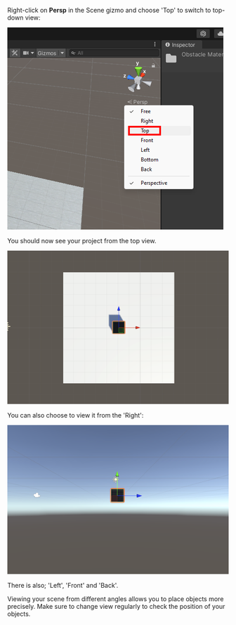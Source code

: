 Right-click on **Persp** in the Scene gizmo and choose 'Top' to switch to top-down view:

![The Persp menu is selected with the 'Top' option highlighted.](images/persp-top.png)

You should now see your project from the top view. 

![The Scene view with plane and cube viewed from a top down angle.](images/top-view.png)

You can also choose to view it from the 'Right': 

![The Scene view with plane and cube viewed from a top down angle.](images/right-view.png)

There is also; 'Left', 'Front' and 'Back'.

Viewing your scene from different angles allows you to place objects more precisely. Make sure to change view regularly to check the position of your objects. 
